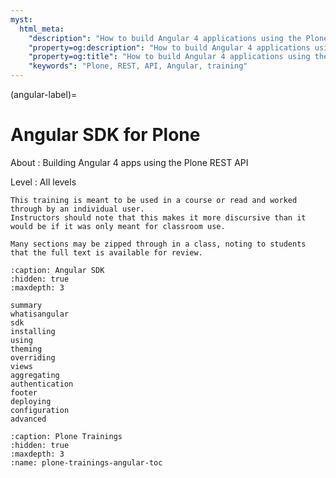```yaml
---
myst:
  html_meta:
    "description": "How to build Angular 4 applications using the Plone REST API"
    "property=og:description": "How to build Angular 4 applications using the Plone REST API"
    "property=og:title": "How to build Angular 4 applications using the Plone REST API"
    "keywords": "Plone, REST, API, Angular, training"
---
```


(angular-label)=

# Angular SDK for Plone

About
: Building Angular 4 apps using the Plone REST API

Level
: All levels

```{note}
This training is meant to be used in a course or read and worked through by an individual user.
Instructors should note that this makes it more discursive than it would be if it was only meant for classroom use.

Many sections may be zipped through in a class, noting to students that the full text is available for review.
```

```{toctree}
:caption: Angular SDK
:hidden: true
:maxdepth: 3

summary
whatisangular
sdk
installing
using
theming
overriding
views
aggregating
authentication
footer
deploying
configuration
advanced
```

```{toctree}
:caption: Plone Trainings
:hidden: true
:maxdepth: 3
:name: plone-trainings-angular-toc
```
